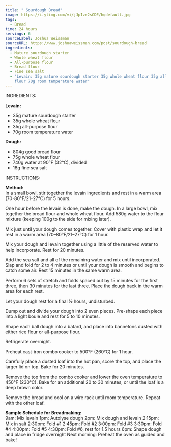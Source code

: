 ```yaml
---
title: " Sourdough Bread"
image: https://i.ytimg.com/vi/jJpIzr2sCDE/hqdefault.jpg
tags:
  - Bread
time: 24 hours
servings: 6
sourceLabel: Joshua Weissman
sourceURL: https://www.joshuaweissman.com/post/sourdough-bread
ingredients:
  - Mature sourdough starter
  - Whole wheat flour
  - All-purpose flour
  - Bread flour
  - Fine sea salt
  - "Levain: 35g mature sourdough starter 35g whole wheat flour 35g all-purpose
    flour 70g room temperature water"
---
```

INGREDIENTS:

**Levain:**

* 35g mature sourdough starter
* 35g whole wheat flour
* 35g all-purpose flour
* 70g room temperature water

**Dough:**

* 804g good bread flour
* 75g whole wheat flour
* 740g water at 90°F (32°C), divided 
* 18g fine sea salt

INSTRUCTIONS:

**Method:**\
In a small bowl, stir together the levain ingredients and rest in a warm area (70-80°F/21–27°C) for 5 hours.

One hour before the levain is done, make the dough. In a large bowl, mix together the bread flour and whole wheat flour. Add 580g water to the flour mixture (keeping 100g to the side for mixing later).

Mix just until your dough comes together. Cover with plastic wrap and let it rest in a warm area (70–80°F/21–27°C) for 1 hour.

Mix your dough and levain together using a little of the reserved water to help incorporate. Rest for 20 minutes.

Add the sea salt and all of the remaining water and mix until incorporated. Slap and fold for 2 to 4 minutes or until your dough is smooth and begins to catch some air. Rest 15 minutes in the same warm area.

Perform 6 sets of stretch and folds spaced out by 15 minutes for the first three, then 30 minutes for the last three. Place the dough back in the warm area for each rest.

Let your dough rest for a final ½  hours, undisturbed.

Dump out and divide your dough into 2 even pieces. Pre-shape each piece into a light boule and rest for 5 to 10 minutes.

Shape each ball dough into a batard, and place into bannetons dusted with either rice flour or all-purpose flour. 

Refrigerate overnight.

Preheat cast-iron combo cooker to 500°F (260°C) for 1 hour.

 Carefully place a dusted loaf into the hot pan, score the top, and place the larger lid on top. Bake for 20 minutes.

Remove the top from the combo cooker and lower the oven temperature to 450°F (230°C). Bake for an additional 20 to 30 minutes, or until the loaf is a deep brown color.

Remove the bread and cool on a wire rack until room temperature. Repeat with the other loaf.

**Sample Schedule for Breadmaking:**\
9am: Mix levain
1pm: Autolyse dough
2pm: Mix dough and levain
2:15pm: Mix in salt
2:30pm: Fold #1
2:45pm: Fold #2
3:00pm: Fold #3
3:30pm: Fold #4
4:00pm: Fold #5
4:30pm: Fold #6, rest for 1.5 hours
6pm: Shape dough and place in fridge overnight
Next morning: Preheat the oven as guided and bake!